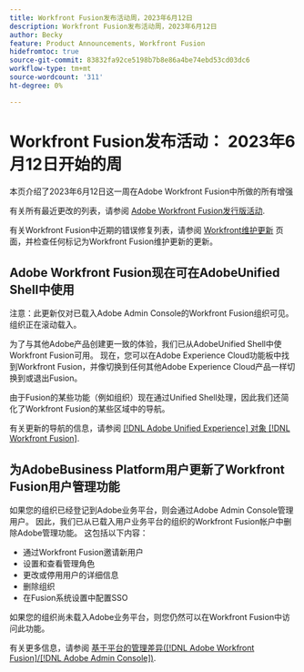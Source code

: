 ```yaml
---
title: Workfront Fusion发布活动周，2023年6月12日
description: Workfront Fusion发布活动周，2023年6月12日
author: Becky
feature: Product Announcements, Workfront Fusion
hidefromtoc: true
source-git-commit: 83832fa92ce5198b7b8e86a4be74ebd53cd03dc6
workflow-type: tm+mt
source-wordcount: '311'
ht-degree: 0%

---
```


# Workfront Fusion发布活动： 2023年6月12日开始的周

本页介绍了2023年6月12日这一周在Adobe Workfront Fusion中所做的所有增强

有关所有最近更改的列表，请参阅 [Adobe Workfront Fusion发行版活动](../../../product-announcements/product-releases/fusion-release-activity/fusion-release-activity.md).

有关Workfront Fusion中近期的错误修复列表，请参阅 [Workfront维护更新](https://experienceleague.adobe.com/docs/workfront-known-issues/releases/current-updates.html) 页面，并检查任何标记为Workfront Fusion维护更新的更新。

## Adobe Workfront Fusion现在可在AdobeUnified Shell中使用

注意：此更新仅对已载入Adobe Admin Console的Workfront Fusion组织可见。 组织正在滚动载入。

为了与其他Adobe产品创建更一致的体验，我们已从AdobeUnified Shell中使Workfront Fusion可用。 现在，您可以在Adobe Experience Cloud功能板中找到Workfront Fusion，并像切换到任何其他Adobe Experience Cloud产品一样切换到或退出Fusion。

由于Fusion的某些功能（例如组织）现在通过Unified Shell处理，因此我们还简化了Workfront Fusion的某些区域中的导航。

有关更新的导航的信息，请参阅 [[!DNL Adobe Unified Experience] 对象 [!DNL Workfront Fusion]](/help/quicksilver/workfront-fusion/fusion-in-admin-console/fusion-unified-experience.md).

## 为AdobeBusiness Platform用户更新了Workfront Fusion用户管理功能

如果您的组织已经登记到Adobe业务平台，则会通过Adobe Admin Console管理用户。 因此，我们已从已载入用户业务平台的组织的Workfront Fusion帐户中删除Adobe管理功能。 这包括以下内容：

* 通过Workfront Fusion邀请新用户
* 设置和查看管理角色
* 更改或停用用户的详细信息
* 删除组织
* 在Fusion系统设置中配置SSO

如果您的组织尚未载入Adobe业务平台，则您仍然可以在Workfront Fusion中访问此功能。

有关更多信息，请参阅 [基于平台的管理差异([!DNL Adobe Workfront Fusion]/[!DNL Adobe Admin Console])](/help/quicksilver/workfront-fusion/fusion-in-admin-console/fusion-adobe-admin-console.md).




